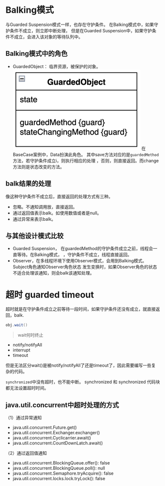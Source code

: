 # Balking模式

与Guarded Suspension模式一样，也存在守护条件。
在Balking模式中，如果守护条件不成立，则立即中断处理，
但是在Guarded Suspension中，如果守护条件不成立，会进入该对象的等待队列中。

## Balking模式中的角色
- GuardedObject： 临界资源，被保护的对象。
![GuardedMethod](../../../../resources/guardedObject.png)
  在BaseCase案例中，Data扮演此角色。
  其中save方法对应的是`guardedMethod`方法，若守护条件成立i，则执行相应的处理
  ，否则，则直接返回。而change方法则是状态改变的方法。

## balk结果的处理

像这种守护条件不成立后，直接返回的处理方式有三种。

- 忽略。不通知调用放，直接返回。
- 通过返回值表示balk。如使用数值或者是null。
- 通过异常来表示balk。

## 与其他设计模式比较

- Guarded Suspension， 在guardedMethod的守护条件成立之前，线程会一直等待。在Balking模式，
  ，守护条件不成立，线程直接返回。
- Observer，在多线程环境下使用Observer模式，会用到Balking模式。Subject角色通知Observer角色状态
  发生变换时，如果Observer角色的状态不适合处理该通知，则会balk该通知处理。

# 超时 guarded timeout

超时就是在守护条件成立之前等待一段时间，如果守护条件还没有成立，就直接返回，balk.
```java
obj.wait()
```

> wait何时终止
  
- notify/notifyAll 
- interrupt
- timeout 

但是无法区分wait()是被notify/notifyAll了还是timeout了，因此需要编写一些复杂的代码。

`synchronized`中没有超时，也不能中断。 synchronized 和 synchronized 代码块都无法设置超时时间。

## java.util.concurrent中超时处理的方式 

（1）通过异常通知
- java.util.concurrent.Future.get()
- java.util.concurrent.Exchanger.exchanger()
- java.util.concurrent.Cyclicarrier.await()
- java.util.concurrent.CountDownLatch.await()

（2）通过返回值通知
- java.util.concurrent.BlockingQueue.offer(): false 
- java.util.concurrent.BlockingQueue.poll(): null
- java.util.concurrent.Semaphore.tryAcquire(): false
- java.util.concurrent.locks.lock.tryLock(): false